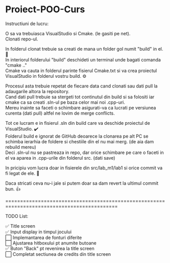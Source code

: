 # Proiect-POO-Curs

Instructiuni de lucru:

O sa va trebuiasca VisualStudio si Cmake. (le gasiti pe net).  
Clonati repo-ul.

In folderul clonat trebuie sa creati de mana un folder gol numit "build" in el.  📁    
In interiorul folderului "build" deschideti un terminal unde bagati comanda "cmake .."    
Cmake va cauta in folderul parinte fisierul Cmake.txt si va crea proiectul VisualStudio in folderul vostru build.  ⚙  

Procesul asta trebuie repetat de fiecare data cand clonati sau dati pull la adaugarile altora la repository.  
Cand dati pull trebuie sa stergeti tot continutul din build si sa folositi iar cmake ca sa creati .sln-ul pe baza celor mai noi .cpp-uri.  
Mereu inainte sa faceti o schimbare asigurati-va ca lucrati pe versiunea curenta (dati pull) altfel ne lovim de merge conflicts.  

Tot ce lucram e in fisierul .sln din build care va deschide proiectul de VisualStudio.  ✔️  
Folderul build e ignorat de GitHub deoarece la clonarea pe alt PC se schimba ierarhia de foldere si chestiile din el nu mai merg. (de aia dam rebuild mereu)  
Deci .sln-ul nu se pastreaza in repo, dar orice schimbare pe care o faceti in el va aparea in .cpp-urile din folderul src. (dati save)  

In pricipiu vom lucra doar in fisierele din src/lab_m1/lab1 si orice commit va fi legat de ele.  📄

Daca stricati ceva nu-i jale si putem doar sa dam revert la ultimul commit bun.  👍

============================================================================================

TODO List:

✅  Title screen  
✅  Input display in timpul jocului  
⬜  Implemantarea de fonturi diferite  
⬜  Ajustarea hitboxului pt anumite butoane  
✅  Buton "Back" pt revenirea la title screen  
⬜  Completat sectiunea de credits din title screen  
